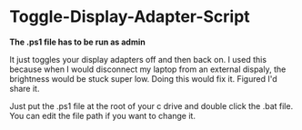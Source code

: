# Toggle-Display-Adapter-Script

**The .ps1 file has to be run as admin**

It just toggles your display adapters off and then back on. I used this because when I would disconnect my laptop from an external dispaly, the brightness would be stuck super low. Doing this would fix it. Figured I'd share it.

Just put the .ps1 file at the root of your c drive and double click the .bat file. You can edit the file path if you want to change it. 
